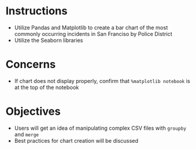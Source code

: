 # Instructions

* Utilize Pandas and Matplotlib to create a bar chart of the most commonly occurring incidents in San Franciso by Police District
* Utilize the Seaborn libraries

# Concerns 

* If chart does not display properly, confirm that `%matplotlib notebook` is at the top of the notebook

# Objectives

* Users will get an idea of manipulating complex CSV files with `groupby` and `merge` 
* Best practices for chart creation will be discussed
